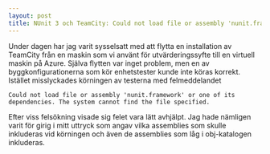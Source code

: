 ```yaml
---
layout: post
title: NUnit 3 och TeamCity: Could not load file or assembly 'nunit.framework' or one of its dependencies
---
```


Under dagen har jag varit sysselsatt med att flytta en installation av TeamCity från en maskin som vi använt för utvärderingssyfte till en virtuell maskin på Azure. Själva flytten var inget problem, men en av byggkonfigurationerna som kör enhetstester kunde inte köras korrekt. Istället misslyckades körningen av testerna med felmeddelandet

```
Could not load file or assembly 'nunit.framework' or one of its dependencies. The system cannot find the file specified.
```

Efter viss felsökning visade sig felet vara lätt avhjälpt. Jag hade nämligen varit för girig i mitt uttryck som angav vilka assemblies som skulle inkluderas vid körningen och även de assemblies som låg i obj-katalogen inkluderas.
